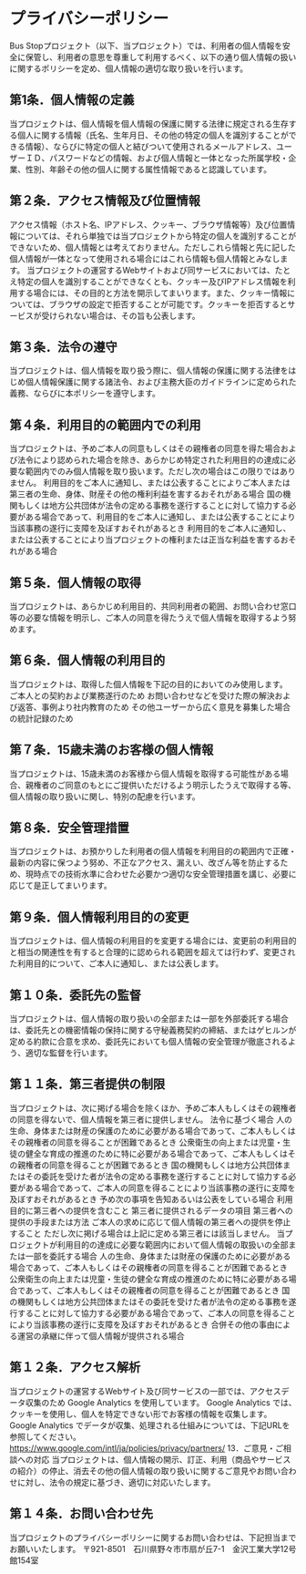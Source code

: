# プライバシーポリシー
Bus Stopプロジェクト（以下、当プロジェクト）では、利用者の個人情報を安全に保管し、利用者の意思を尊重して利用するべく、以下の通り個人情報の扱いに関するポリシーを定め、個人情報の適切な取り扱いを行います。
## 第1条．個人情報の定義
当プロジェクトは、個人情報を個人情報の保護に関する法律に規定される生存する個人に関する情報（氏名、生年月日、その他の特定の個人を識別することができる情報）、ならびに特定の個人と結びついて使用されるメールアドレス、ユーザーＩＤ、パスワードなどの情報、および個人情報と一体となった所属学校・企業、性別、年齢その他の個人に関する属性情報であると認識しています。
## 第２条．アクセス情報及び位置情報
アクセス情報（ホスト名、IPアドレス、クッキー、ブラウザ情報等）及び位置情報については、それら単独では当プロジェクトから特定の個人を識別することができないため、個人情報とは考えておりません。ただしこれら情報と先に記した個人情報が一体となって使用される場合にはこれら情報も個人情報とみなします。
当プロジェクトの運営するWebサイトおよび同サービスにおいては、たとえ特定の個人を識別することができなくとも、クッキー及びIPアドレス情報を利用する場合には、その目的と方法を開示してまいります。また、クッキー情報については、ブラウザの設定で拒否することが可能です。クッキーを拒否するとサービスが受けられない場合は、その旨も公表します。
## 第３条．法令の遵守
当プロジェクトは、個人情報を取り扱う際に、個人情報の保護に関する法律をはじめ個人情報保護に関する諸法令、および主務大臣のガイドラインに定められた義務、ならびに本ポリシーを遵守します。
## 第４条．利用目的の範囲内での利用
当プロジェクトは、予めご本人の同意もしくはその親権者の同意を得た場合および法令により認められた場合を除き、あらかじめ特定された利用目的の達成に必要な範囲内でのみ個人情報を取り扱います。ただし次の場合はこの限りではありません。
利用目的をご本人に通知し、または公表することによりご本人または第三者の生命、身体、財産その他の権利利益を害するおそれがある場合
国の機関もしくは地方公共団体が法令の定める事務を遂行することに対して協力する必要がある場合であって、利用目的をご本人に通知し、または公表することにより当該事務の遂行に支障を及ぼすおそれがあるとき
利用目的をご本人に通知し、または公表することにより当プロジェクトの権利または正当な利益を害するおそれがある場合
## 第５条．個人情報の取得
当プロジェクトは、あらかじめ利用目的、共同利用者の範囲、お問い合わせ窓口等の必要な情報を明示し、ご本人の同意を得たうえで個人情報を取得するよう努めます。
## 第６条．個人情報の利用目的
当プロジェクトは、取得した個人情報を下記の目的においてのみ使用します。
ご本人との契約および業務遂行のため
お問い合わせなどを受けた際の解決および返答、事例より社内教育のため
その他ユーザーから広く意見を募集した場合の統計記録のため
## 第７条．15歳未満のお客様の個人情報
当プロジェクトは、15歳未満のお客様から個人情報を取得する可能性がある場合、親権者のご同意のもとにご提供いただけるよう明示したうえで取得する等、個人情報の取り扱いに関し、特別の配慮を行います。
## 第８条．安全管理措置
当プロジェクトは、お預かりした利用者の個人情報を利用目的の範囲内で正確・最新の内容に保つよう努め、不正なアクセス、漏えい、改ざん等を防止するため、現時点での技術水準に合わせた必要かつ適切な安全管理措置を講じ、必要に応じて是正してまいります。
## 第９条．個人情報利用目的の変更
当プロジェクトは、個人情報の利用目的を変更する場合には、変更前の利用目的と相当の関連性を有すると合理的に認められる範囲を超えては行わず、変更された利用目的について、ご本人に通知し、または公表します。
## 第１０条．委託先の監督
当プロジェクトは、個人情報の取り扱いの全部または一部を外部委託する場合は、委託先との機密情報の保持に関する守秘義務契約の締結、またはゲヒルンが定める約款に合意を求め、委託先においても個人情報の安全管理が徹底されるよう、適切な監督を行います。
## 第１１条．第三者提供の制限
当プロジェクトは、次に掲げる場合を除くほか、予めご本人もしくはその親権者の同意を得ないで、個人情報を第三者に提供しません。
法令に基づく場合
人の生命、身体または財産の保護のために必要がある場合であって、ご本人もしくはその親権者の同意を得ることが困難であるとき
公衆衛生の向上または児童・生徒の健全な育成の推進のために特に必要がある場合であって、ご本人もしくはその親権者の同意を得ることが困難であるとき
国の機関もしくは地方公共団体またはその委託を受けた者が法令の定める事務を遂行することに対して協力する必要がある場合であって、ご本人の同意を得ることにより当該事務の遂行に支障を及ぼすおそれがあるとき
予め次の事項を告知あるいは公表をしている場合
利用目的に第三者への提供を含むこと
第三者に提供されるデータの項目
第三者への提供の手段または方法
ご本人の求めに応じて個人情報の第三者への提供を停止すること
ただし次に掲げる場合は上記に定める第三者には該当しません。
当プロジェクトが利用目的の達成に必要な範囲内において個人情報の取扱いの全部または一部を委託する場合
人の生命、身体または財産の保護のために必要がある場合であって、ご本人もしくはその親権者の同意を得ることが困難であるとき
公衆衛生の向上または児童・生徒の健全な育成の推進のために特に必要がある場合であって、ご本人もしくはその親権者の同意を得ることが困難であるとき
国の機関もしくは地方公共団体またはその委託を受けた者が法令の定める事務を遂行することに対して協力する必要がある場合であって、ご本人の同意を得ることにより当該事務の遂行に支障を及ぼすおそれがあるとき
合併その他の事由による運営の承継に伴って個人情報が提供される場合
## 第１２条．アクセス解析
当プロジェクトの運営するWebサイト及び同サービスの一部では、アクセスデータ収集のため Google Analytics を使用しています。
Google Analytics では、クッキーを使用し、個人を特定できない形でお客様の情報を収集します。
Google Analytics でデータが収集、処理される仕組みについては、下記URLを参照してください。
https://www.google.com/intl/ja/policies/privacy/partners/
13．ご意見・ご相談への対応
当プロジェクトは、個人情報の開示、訂正、利用（商品やサービスの紹介）の停止、消去その他の個人情報の取り扱いに関するご意見やお問い合わせに対し、法令の規定に基づき、適切に対応いたします。
## 第１４条．お問い合わせ先
当プロジェクトのプライバシーポリシーに関するお問い合わせは、下記担当までお願いいたします。
〒921-8501　石川県野々市市扇が丘7-1　金沢工業大学12号館154室
